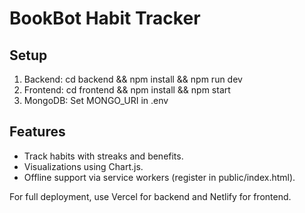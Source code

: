 # BookBot Habit Tracker

## Setup
1. Backend: cd backend && npm install && npm run dev
2. Frontend: cd frontend && npm install && npm start
3. MongoDB: Set MONGO_URI in .env

## Features
- Track habits with streaks and benefits.
- Visualizations using Chart.js.
- Offline support via service workers (register in public/index.html).

For full deployment, use Vercel for backend and Netlify for frontend.
